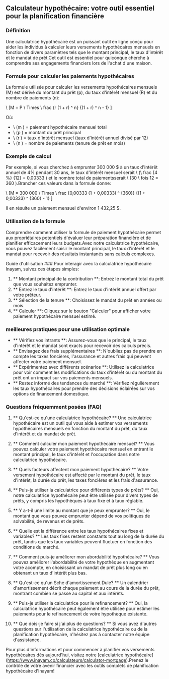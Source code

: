 ## Calculateur hypothécaire: votre outil essentiel pour la planification financière

### Définition
Une calculatrice hypothécaire est un puissant outil en ligne conçu pour aider les individus à calculer leurs versements hypothécaires mensuels en fonction de divers paramètres tels que le montant principal, le taux d'intérêt et le mandat de prêt.Cet outil est essentiel pour quiconque cherche à comprendre ses engagements financiers lors de l'achat d'une maison.

### Formule pour calculer les paiements hypothécaires
La formule utilisée pour calculer les versements hypothécaires mensuels (M) est dérivé du montant du prêt (p), du taux d'intérêt mensuel (R) et du nombre de paiements (n):

\ [M = P \ Times \ frac {r (1 + r) ^ n} {(1 + r) ^ n - 1} \]

Où:
- \ (m \) = paiement hypothécaire mensuel total
- \ (p \) = montant du prêt principal
- \ (r \) = taux d'intérêt mensuel (taux d'intérêt annuel divisé par 12)
- \ (n \) = nombre de paiements (tenure de prêt en mois)

### Exemple de calcul
Par exemple, si vous cherchez à emprunter 300 000 $ à un taux d'intérêt annuel de 4% pendant 30 ans, le taux d'intérêt mensuel serait \ (\ frac {4 \%} {12} = 0,00333 \) et le nombre total de paiementsserait \ (30 \ fois 12 = 360 \).Brancher ces valeurs dans la formule donne:

\ [M = 300 000 \ Times \ frac {0,00333 (1 + 0,00333) ^ {360}} {(1 + 0,00333) ^ {360} - 1} \]

Il en résulte un paiement mensuel d'environ 1 432,25 $.

### Utilisation de la formule
Comprendre comment utiliser la formule de paiement hypothécaire permet aux propriétaires potentiels d'évaluer leur préparation financière et de planifier efficacement leurs budgets.Avec notre calculatrice hypothécaire, vous pouvez facilement saisir le montant principal, le taux d'intérêt et le mandat pour recevoir des résultats instantanés sans calculs complexes.

Guide d'utilisation ###
Pour interagir avec la calculatrice hypothécaire Inayam, suivez ces étapes simples:

1. ** Montant principal de la contribution **: Entrez le montant total du prêt que vous souhaitez emprunter.
2. ** Entrez le taux d'intérêt **: Entrez le taux d'intérêt annuel offert par votre prêteur.
3. ** Sélection de la tenure **: Choisissez le mandat du prêt en années ou mois.
4. ** Calculer **: Cliquez sur le bouton "Calculer" pour afficher votre paiement hypothécaire mensuel estimé.

### meilleures pratiques pour une utilisation optimale
- ** Vérifiez vos intrants **: Assurez-vous que le principal, le taux d'intérêt et le mandat sont exacts pour recevoir des calculs précis.
- ** Envisagez des frais supplémentaires **: N'oubliez pas de prendre en compte les taxes foncières, l'assurance et autres frais qui peuvent affecter votre paiement mensuel.
- ** Expérimentez avec différents scénarios **: Utilisez la calculatrice pour voir comment les modifications du taux d'intérêt ou du montant du prêt ont un impact sur vos paiements mensuels.
- ** Restez informé des tendances du marché **: Vérifiez régulièrement les taux hypothécaires pour prendre des décisions éclairées sur vos options de financement domestique.

### Questions fréquemment posées (FAQ)

1. ** Qu'est-ce qu'une calculatrice hypothécaire? **
Une calculatrice hypothécaire est un outil qui vous aide à estimer vos versements hypothécaires mensuels en fonction du montant du prêt, du taux d'intérêt et du mandat de prêt.

2. ** Comment calculer mon paiement hypothécaire mensuel? **
Vous pouvez calculer votre paiement hypothécaire mensuel en entrant le montant principal, le taux d'intérêt et l'occupation dans notre calculatrice hypothécaire.

3. ** Quels facteurs affectent mon paiement hypothécaire? **
Votre versement hypothécaire est affecté par le montant du prêt, le taux d'intérêt, la durée du prêt, les taxes foncières et les frais d'assurance.

4. ** Puis-je utiliser la calculatrice pour différents types de prêts? **
Oui, notre calculatrice hypothécaire peut être utilisée pour divers types de prêts, y compris les hypothèques à taux fixe et à taux réglable.

5. ** Y a-t-il une limite au montant que je peux emprunter? **
Oui, le montant que vous pouvez emprunter dépend de vos politiques de solvabilité, de revenus et de prêts.

6. ** Quelle est la différence entre les taux hypothécaires fixes et variables? **
Les taux fixes restent constants tout au long de la durée du prêt, tandis que les taux variables peuvent fluctuer en fonction des conditions du marché.

7. ** Comment puis-je améliorer mon abordabilité hypothécaire? **
Vous pouvez améliorer l'abordabilité de votre hypothèque en augmentant votre acompte, en choisissant un mandat de prêt plus long ou en obtenant un taux d'intérêt plus bas.

8. ** Qu'est-ce qu'un Sche d'amortissement Dule? **
Un calendrier d'amortissement décrit chaque paiement au cours de la durée du prêt, montrant combien se passe au capital et aux intérêts.

9. ** Puis-je utiliser la calculatrice pour le refinancement? **
Oui, la calculatrice hypothécaire peut également être utilisée pour estimer les paiements pour le refinancement de votre hypothèque existante.

10. ** Que dois-je faire si j'ai plus de questions? **
Si vous avez d'autres questions sur l'utilisation de la calculatrice hypothécaire ou de la planification hypothécaire, n'hésitez pas à contacter notre équipe d'assistance.

Pour plus d'informations et pour commencer à planifier vos versements hypothécaires dès aujourd'hui, visitez notre [calculatrice hypothécaire] (https://www.inayam.co/calculateurs/calculator-mortgage).Prenez le contrôle de votre avenir financier avec les outils complets de planification hypothécaire d'Inayam!
